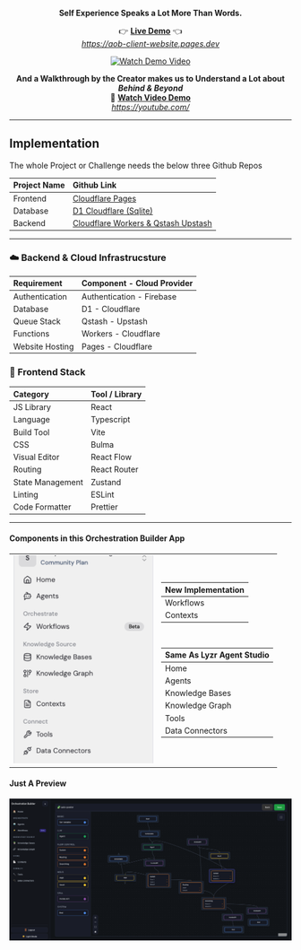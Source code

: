 <p align="center">
  <strong>Self Experience Speaks a Lot More Than Words.</strong>
</p>

<p align="center">
  👉 
  <a href="https://aob-client-website.pages.dev/" target="_blank"><b>Live Demo</b></a>
  👈
  <br>
  <a href="https://aob-client-website.pages.dev/" target="_blank"><i>https://aob-client-website.pages.dev</i></a>
</p>

<p align="center">
  <a href="https://www.youtube.com/watch?v=YOUR_VIDEO_ID" target="_blank">
    <img src="https://img.youtube.com/vi/YOUR_VIDEO_ID/0.jpg" alt="Watch Demo Video" width="200" />
  </a>
  <br/>
  
</p>

<p align="center">
  <strong>And a Walkthrough by the Creator makes us to Understand a Lot about <i>Behind & Beyond</i></strong>
  <br>
  🎥 <a href="https://www.youtube.com/watch?v=YOUR_VIDEO_ID" target="_blank"><b>Watch Video Demo</b></a>
  <br>
  <a href="https://youtube.com/" target="_blank"><i>https://youtube.com/</i></a>
</p>

<hr>

## Implementation

The whole Project or Challenge needs the below three Github Repos

| Project Name | Github Link                                                                                   |
| :----------- | :-------------------------------------------------------------------------------------------- |
| Frontend     | <a href="https://github.com/Sathyamshubhava/aob-client-website"> Cloudflare Pages             |
| Database     | <a href="https://github.com/Sathyamshubhava/aob-d1-db"> D1 Cloudflare (Sqlite)                |
| Backend      | <a href="https://github.com/Sathyamshubhava/aob-workers"> Cloudflare Workers & Qstash Upstash |

<hr>

### ☁️ Backend & Cloud Infrastrucsture

| Requirement     | Component - Cloud Provider |
| :-------------- | :------------------------- |
| Authentication  | Authentication - Firebase  |
| Database        | D1 - Cloudflare            |
| Queue Stack     | Qstash - Upstash           |
| Functions       | Workers - Cloudflare       |
| Website Hosting | Pages - Cloudflare         |

### 🎨 Frontend Stack

| Category         | Tool / Library |
| :--------------- | :------------- |
| JS Library       | React          |
| Language         | Typescript     |
| Build Tool       | Vite           |
| CSS              | Bulma          |
| Visual Editor    | React Flow     |
| Routing          | React Router   |
| State Management | Zustand        |
| Linting          | ESLint         |
| Code Formatter   | Prettier       |

<hr>

#### Components in this Orchestration Builder App

<table>
<tr>
<td>
<img src="./assets/ComponentsUsing.png" alt="Components used in the Orchestration Builder App" width="250">
</td>
<td>

| New Implementation |
| ------------------ |
| Workflows          |
| Contexts           |

<br>

| Same As Lyzr Agent Studio |
| ------------------------- |
| Home                      |
| Agents                    |
| Knowledge Bases           |
| Knowledge Graph           |
| Tools                     |
| Data Connectors           |

</td>
</tr>

</table>

#### Just A Preview

<img src="./assets/applicationPreview.png" />
